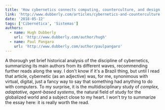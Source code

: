 ```yaml
---
title: 'How cybernetics connects computing, counterculture, and design'
link: 'http://www.dubberly.com/articles/cybernetics-and-counterculture.html'
date: '2018-05-12'
tags: ['Cibernética', 'Sistemas']
authors:
  - name: Hugh Dubberly
    url: 'http://www.dubberly.com/author/hugh'
  - name: Paul Pangaro
    url: 'http://www.dubberly.com/author/paulpangaro'
---
```


A thorough yet brief historical analysis of the discipline of cybernetics, summarizing its main authors from its different waves, recommending further reads along the way. I don't know if it's a Brazil thing, but until I read that article, cybernetic (as an adjective) was, for me, synonimous with virtual, digital, just a fancy way to say that something had anything to do with computers. To my surprise, it is the multidisciplinary study of _complex, adaptative, agent-based systems_, the natural field of study for the globalized world and a subject close to my heart. I won't try to summarize the essay here: it is really worth the read.
